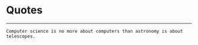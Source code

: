 # Quotes

---

```{admonition} Edsger Dijkstra
Computer science is no more about computers than astronomy is about telescopes.
```
